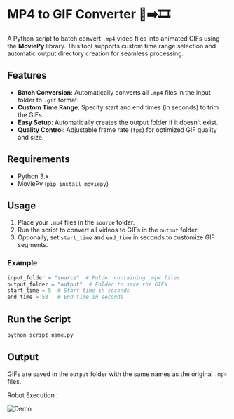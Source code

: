 # MP4 to GIF Converter 🎥➡️🎞️

A Python script to batch convert `.mp4` video files into animated GIFs using the **MoviePy** library. This tool supports custom time range selection and automatic output directory creation for seamless processing.

## Features

- **Batch Conversion**: Automatically converts all `.mp4` files in the input folder to `.gif` format.
- **Custom Time Range**: Specify start and end times (in seconds) to trim the GIFs.
- **Easy Setup**: Automatically creates the output folder if it doesn’t exist.
- **Quality Control**: Adjustable frame rate (`fps`) for optimized GIF quality and size.

## Requirements

- Python 3.x
- MoviePy (`pip install moviepy`)

## Usage

1. Place your `.mp4` files in the `source` folder.
2. Run the script to convert all videos to GIFs in the `output` folder.
3. Optionally, set `start_time` and `end_time` in seconds to customize GIF segments.

### Example

```python
input_folder = "source"  # Folder containing .mp4 files
output_folder = "output"  # Folder to save the GIFs
start_time = 5  # Start time in seconds
end_time = 50   # End time in seconds
```

## Run the Script

```bash
python script_name.py
```

## Output

GIFs are saved in the `output` folder with the same names as the original `.mp4` files.

Robot Execution :

![Demo](execution/demo.gif)
